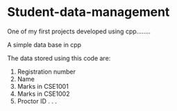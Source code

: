# Student-data-management
One of my first projects developed using cpp........


A simple data base in cpp



The data stored using this code are:
1) Registration number
2) Name
3) Marks in CSE1001
4) Marks in CSE1002
5) Proctor ID
.
.
.
